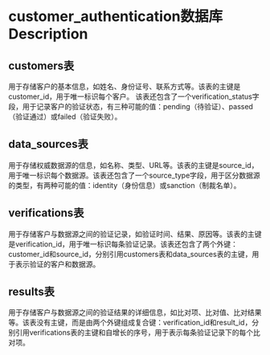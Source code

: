 # customer_authentication数据库Description

## customers表
用于存储客户的基本信息，如姓名、身份证号、联系方式等。该表的主键是customer_id，用于唯一标识每个客户。
该表还包含了一个verification_status字段，用于记录客户的验证状态，有三种可能的值：pending（待验证）、passed（验证通过）或failed（验证失败）。

## data_sources表
用于存储权威数据源的信息，如名称、类型、URL等。该表的主键是source_id，用于唯一标识每个数据源。该表还包含了一个source_type字段，用于区分数据源的类型，有两种可能的值：identity（身份信息）或sanction（制裁名单）。

## verifications表
用于存储客户与数据源之间的验证记录，如验证时间、结果、原因等。该表的主键是verification_id，用于唯一标识每条验证记录。该表还包含了两个外键：customer_id和source_id，分别引用customers表和data_sources表的主键，用于表示验证的客户和数据源。

## results表
用于存储客户与数据源之间的验证结果的详细信息，如比对项、比对值、比对结果等。该表没有主键，而是由两个外键组成复合键：verification_id和result_id，分别引用verifications表的主键和自增长的序号，用于表示每条验证记录下的每个比对项。